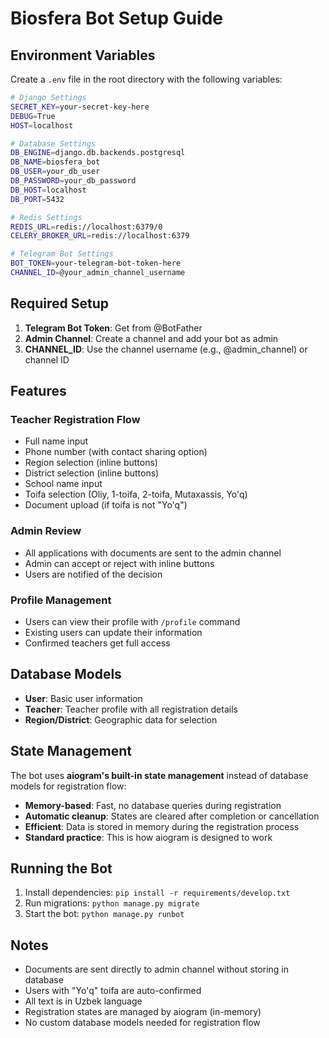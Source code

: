 # Biosfera Bot Setup Guide

## Environment Variables

Create a `.env` file in the root directory with the following variables:

```bash
# Django Settings
SECRET_KEY=your-secret-key-here
DEBUG=True
HOST=localhost

# Database Settings
DB_ENGINE=django.db.backends.postgresql
DB_NAME=biosfera_bot
DB_USER=your_db_user
DB_PASSWORD=your_db_password
DB_HOST=localhost
DB_PORT=5432

# Redis Settings
REDIS_URL=redis://localhost:6379/0
CELERY_BROKER_URL=redis://localhost:6379

# Telegram Bot Settings
BOT_TOKEN=your-telegram-bot-token-here
CHANNEL_ID=@your_admin_channel_username
```

## Required Setup

1. **Telegram Bot Token**: Get from @BotFather
2. **Admin Channel**: Create a channel and add your bot as admin
3. **CHANNEL_ID**: Use the channel username (e.g., @admin_channel) or channel ID

## Features

### Teacher Registration Flow
- Full name input
- Phone number (with contact sharing option)
- Region selection (inline buttons)
- District selection (inline buttons)
- School name input
- Toifa selection (Oliy, 1-toifa, 2-toifa, Mutaxassis, Yo'q)
- Document upload (if toifa is not "Yo'q")

### Admin Review
- All applications with documents are sent to the admin channel
- Admin can accept or reject with inline buttons
- Users are notified of the decision

### Profile Management
- Users can view their profile with `/profile` command
- Existing users can update their information
- Confirmed teachers get full access

## Database Models

- **User**: Basic user information
- **Teacher**: Teacher profile with all registration details
- **Region/District**: Geographic data for selection

## State Management

The bot uses **aiogram's built-in state management** instead of database models for registration flow:
- **Memory-based**: Fast, no database queries during registration
- **Automatic cleanup**: States are cleared after completion or cancellation
- **Efficient**: Data is stored in memory during the registration process
- **Standard practice**: This is how aiogram is designed to work

## Running the Bot

1. Install dependencies: `pip install -r requirements/develop.txt`
2. Run migrations: `python manage.py migrate`
3. Start the bot: `python manage.py runbot`

## Notes

- Documents are sent directly to admin channel without storing in database
- Users with "Yo'q" toifa are auto-confirmed
- All text is in Uzbek language
- Registration states are managed by aiogram (in-memory)
- No custom database models needed for registration flow 